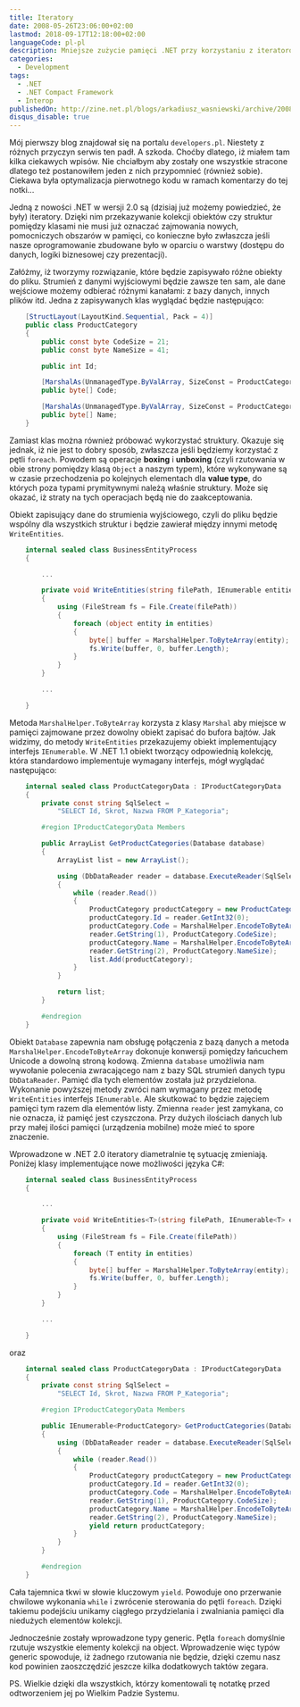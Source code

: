 ```yaml
---
title: Iteratory
date: 2008-05-26T23:06:00+02:00
lastmod: 2018-09-17T12:18:00+02:00
languageCode: pl-pl
description: Mniejsze zużycie pamięci .NET przy korzystaniu z iteratorów
categories:
  - Development
tags:
  - .NET
  - .NET Compact Framework
  - Interop
publishedOn: http://zine.net.pl/blogs/arkadiusz_wasniewski/archive/2008/05/26/iteratory.aspx
disqus_disable: true
---
```


Mój pierwszy blog znajdował się na portalu `developers.pl`. Niestety z różnych przyczyn serwis ten padł. A szkoda. Choćby dlatego, iż miałem tam kilka ciekawych wpisów. Nie chciałbym aby zostały one wszystkie stracone dlatego też postanowiłem jeden z nich przypomnieć (również sobie). Ciekawa była optymalizacja pierwotnego kodu w ramach komentarzy do tej notki...

Jedną z nowości .NET w wersji 2.0 są (dzisiaj już możemy powiedzieć, że były) iteratory. Dzięki nim przekazywanie kolekcji obiektów czy struktur pomiędzy klasami nie musi już oznaczać zajmowania nowych, pomocniczych obszarów w pamięci, co konieczne było zwłaszcza jeśli nasze oprogramowanie zbudowane było w oparciu o warstwy (dostępu do danych, logiki biznesowej czy prezentacji).

Załóżmy, iż tworzymy rozwiązanie, które będzie zapisywało różne obiekty do pliku. Strumień z danymi wyjściowymi będzie zawsze ten sam, ale dane wejściowe możemy odbierać różnymi kanałami: z bazy danych, innych plików itd. Jedna z zapisywanych klas wyglądać będzie następująco:

```csharp
    [StructLayout(LayoutKind.Sequential, Pack = 4)]
    public class ProductCategory
    {
        public const byte CodeSize = 21;
        public const byte NameSize = 41;

        public int Id;

        [MarshalAs(UnmanagedType.ByValArray, SizeConst = ProductCategory.CodeSize)]
        public byte[] Code;

        [MarshalAs(UnmanagedType.ByValArray, SizeConst = ProductCategory.NameSize)]
        public byte[] Name;
    }
```

Zamiast klas można również próbować wykorzystać struktury. Okazuje się jednak, iż nie jest to dobry sposób, zwłaszcza jeśli będziemy korzystać z pętli `foreach`. Powodem są operacje **boxing** i **unboxing** (czyli rzutowania w obie strony pomiędzy klasą `Object` a naszym typem), które wykonywane są w czasie przechodzenia po kolejnych elementach dla **value type**, do których poza typami prymitywnymi należą właśnie struktury. Może się okazać, iż straty na tych operacjach będą nie do zaakceptowania.

Obiekt zapisujący dane do strumienia wyjściowego, czyli do pliku będzie wspólny dla wszystkich struktur i będzie zawierał między innymi metodę `WriteEntities`.

```csharp
    internal sealed class BusinessEntityProcess
    {

        ...

        private void WriteEntities(string filePath, IEnumerable entities)
        {
            using (FileStream fs = File.Create(filePath))
            {
                foreach (object entity in entities)
                {
                    byte[] buffer = MarshalHelper.ToByteArray(entity);
                    fs.Write(buffer, 0, buffer.Length);
                }
            }
        }

        ...

    }
```

Metoda `MarshalHelper.ToByteArray` korzysta z klasy `Marshal` aby miejsce w pamięci zajmowane przez dowolny obiekt zapisać do bufora bajtów. Jak widzimy, do metody `WriteEntities` przekazujemy obiekt implementujący interfejs `IEnumerable`. W .NET 1.1 obiekt tworzący odpowiednią kolekcję, która standardowo implementuje wymagany interfejs, mógł wyglądać następująco:

```csharp
    internal sealed class ProductCategoryData : IProductCategoryData
    {
        private const string SqlSelect =
            "SELECT Id, Skrot, Nazwa FROM P_Kategoria";

        #region IProductCategoryData Members

        public ArrayList GetProductCategories(Database database)
        {
            ArrayList list = new ArrayList();

            using (DbDataReader reader = database.ExecuteReader(SqlSelect, null))
            {
                while (reader.Read())
                {
                    ProductCategory productCategory = new ProductCategory();
                    productCategory.Id = reader.GetInt32(0);
                    productCategory.Code = MarshalHelper.EncodeToByteArray(
                    reader.GetString(1), ProductCategory.CodeSize);
                    productCategory.Name = MarshalHelper.EncodeToByteArray(
                    reader.GetString(2), ProductCategory.NameSize);
                    list.Add(productCategory);
                }
            }

            return list;
        }

        #endregion
    }
```

Obiekt `Database` zapewnia nam obsługę połączenia z bazą danych a metoda `MarshalHelper.EncodeToByteArray` dokonuje konwersji pomiędzy łańcuchem Unicode a dowolną stroną kodową. Zmienna `database` umożliwia nam wywołanie polecenia zwracającego nam z bazy SQL strumień danych typu `DbDataReader`. Pamięć dla tych elementów została już przydzielona. Wykonanie powyższej metody zwróci nam wymagany przez metodę `WriteEntities` interfejs `IEnumerable`. Ale skutkować to będzie zajęciem pamięci tym razem dla elementów listy. Zmienna `reader` jest zamykana, co nie oznacza, iż pamięć jest czyszczona. Przy dużych ilościach danych lub przy małej ilości pamięci (urządzenia mobilne) może mieć to spore znaczenie.

Wprowadzone w .NET 2.0 iteratory diametralnie tę sytuację zmieniają. Poniżej klasy implementujące nowe możliwości języka C#:

```csharp
    internal sealed class BusinessEntityProcess
    {

        ...

        private void WriteEntities<T>(string filePath, IEnumerable<T> entities)
        {
            using (FileStream fs = File.Create(filePath))
            {
                foreach (T entity in entities)
                {
                    byte[] buffer = MarshalHelper.ToByteArray(entity);
                    fs.Write(buffer, 0, buffer.Length);
                }
            }
        }

        ...

    }
```

oraz

```csharp
    internal sealed class ProductCategoryData : IProductCategoryData
    {
        private const string SqlSelect =
            "SELECT Id, Skrot, Nazwa FROM P_Kategoria";

        #region IProductCategoryData Members

        public IEnumerable<ProductCategory> GetProductCategories(Database database)
        {
            using (DbDataReader reader = database.ExecuteReader(SqlSelect, null))
            {
                while (reader.Read())
                {
                    ProductCategory productCategory = new ProductCategory();
                    productCategory.Id = reader.GetInt32(0);
                    productCategory.Code = MarshalHelper.EncodeToByteArray(
                    reader.GetString(1), ProductCategory.CodeSize);
                    productCategory.Name = MarshalHelper.EncodeToByteArray(
                    reader.GetString(2), ProductCategory.NameSize);
                    yield return productCategory;
                }
            }
        }

        #endregion
    }
```

Cała tajemnica tkwi w słowie kluczowym `yield`. Powoduje ono przerwanie chwilowe wykonania `while` i zwrócenie sterowania do pętli `foreach`. Dzięki takiemu podejściu unikamy ciągłego przydzielania i zwalniania pamięci dla niedużych elementów kolekcji.

Jednocześnie zostały wprowadzone typy generic. Pętla `foreach` domyślnie rzutuje wszystkie elementy kolekcji na object. Wprowadzenie więc typów generic spowoduje, iż żadnego rzutowania nie będzie, dzięki czemu nasz kod powinien zaoszczędzić jeszcze kilka dodatkowych taktów zegara.

PS. Wielkie dzięki dla wszystkich, którzy komentowali tę notatkę przed odtworzeniem jej po Wielkim Padzie Systemu.